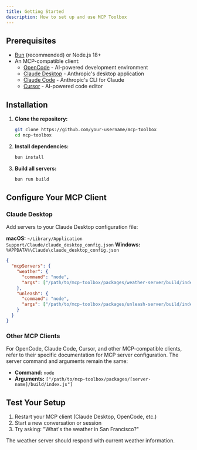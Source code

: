 ```yaml
---
title: Getting Started
description: How to set up and use MCP Toolbox
---
```


## Prerequisites

- [Bun](https://bun.sh) (recommended) or Node.js 18+
- An MCP-compatible client:
  - [OpenCode](https://opencode.ai) - AI-powered development environment
  - [Claude Desktop](https://claude.ai/desktop) - Anthropic's desktop application
  - [Claude Code](https://github.com/anthropics/claude-code) - Anthropic's CLI for Claude
  - [Cursor](https://cursor.sh) - AI-powered code editor

## Installation

1. **Clone the repository:**
   ```bash
   git clone https://github.com/your-username/mcp-toolbox
   cd mcp-toolbox
   ```

2. **Install dependencies:**
   ```bash
   bun install
   ```

3. **Build all servers:**
   ```bash
   bun run build
   ```

## Configure Your MCP Client

### Claude Desktop

Add servers to your Claude Desktop configuration file:

**macOS:** `~/Library/Application Support/Claude/claude_desktop_config.json`
**Windows:** `%APPDATA%\Claude\claude_desktop_config.json`

```json
{
  "mcpServers": {
    "weather": {
      "command": "node",
      "args": ["/path/to/mcp-toolbox/packages/weather-server/build/index.js"]
    },
    "unleash": {
      "command": "node",
      "args": ["/path/to/mcp-toolbox/packages/unleash-server/build/index.js"]
    }
  }
}
```

### Other MCP Clients

For OpenCode, Claude Code, Cursor, and other MCP-compatible clients, refer to their specific documentation for MCP server configuration. The server command and arguments remain the same:

- **Command:** `node`
- **Arguments:** `["/path/to/mcp-toolbox/packages/[server-name]/build/index.js"]`

## Test Your Setup

1. Restart your MCP client (Claude Desktop, OpenCode, etc.)
2. Start a new conversation or session
3. Try asking: "What's the weather in San Francisco?"

The weather server should respond with current weather information.
